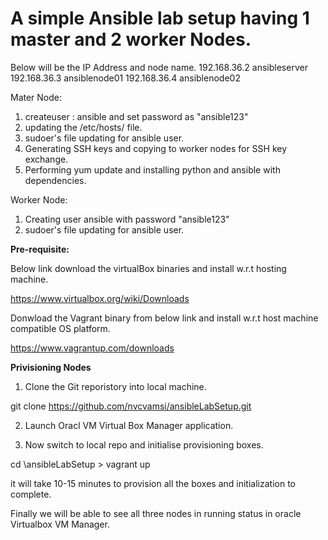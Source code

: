 # A simple Ansible lab setup having 1 master and 2 worker Nodes.

Below will be the IP Address and node name.
192.168.36.2   ansibleserver
192.168.36.3   ansiblenode01
192.168.36.4   ansiblenode02
  
Mater Node:
1) createuser : ansible and set password as "ansible123"
2) updating the /etc/hosts/ file.
3) sudoer's file updating for ansible user.
4) Generating SSH keys and copying to worker nodes for SSH key exchange.
5) Performing yum update and installing python and ansible with dependencies.
  
Worker Node:
1) Creating user ansible with password "ansible123"
2) sudoer's file updating for ansible user.



**Pre-requisite:**

Below link download the  virtualBox binaries and install w.r.t hosting machine.

https://www.virtualbox.org/wiki/Downloads


Donwload the Vagrant binary from below link and install w.r.t host machine compatible OS platform.

https://www.vagrantup.com/downloads


**Privisioning Nodes**

1) Clone the Git reporistory into  local machine.

  git clone  https://github.com/nvcvamsi/ansibleLabSetup.git

2) Launch Oracl VM Virtual Box Manager application.

3) Now switch to local repo and initialise provisioning boxes.

cd <git copied local path>\ansibleLabSetup > vagrant up
  
it will take  10-15 minutes to provision all the boxes and initialization to complete.
  
Finally we will be able to see all three nodes in running status in oracle Virtualbox VM Manager. 
